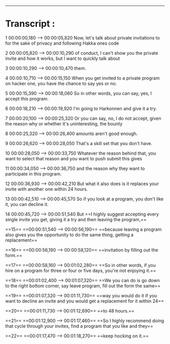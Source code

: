 







---
# Transcript :

1
00:00:00,180 --> 00:00:05,820
Now, let's talk about private invitations to for the sake of privacy and following Hakka ones code

2
00:00:05,820 --> 00:00:10,290
of conduct, I can't show you the private invite and how it works, but I want to quickly talk about

3
00:00:10,290 --> 00:00:10,470
them.

4
00:00:10,710 --> 00:00:15,150
When you get invited to a private program on hacker one, you have the chance to say yes or no.

5
00:00:15,390 --> 00:00:18,060
So in other words, you can say, yes, I accept this program.

6
00:00:18,210 --> 00:00:19,920
I'm going to Harkonnen and give it a try.

7
00:00:20,100 --> 00:00:25,320
Or you can say, no, I do not accept, given the reason why or whether it's uninteresting, the bounty

8
00:00:25,320 --> 00:00:26,400
amounts aren't good enough.

9
00:00:26,620 --> 00:00:28,050
That's a skill set that you don't have.

10
00:00:28,050 --> 00:00:33,750
Whatever the reason behind that, you want to select that reason and you want to push submit this gives

11
00:00:34,050 --> 00:00:36,750
and the reason why they want to participate in this program.

12
00:00:36,930 --> 00:00:42,210
But what it also does is it replaces your invite with another one within 24 hours.

13
00:00:42,510 --> 00:00:45,570
So if you look at a program, you don't like it, you can decline it.

14
00:00:45,720 --> 00:00:51,540
But ==I highly suggest accepting every single invite you get, giving it a try and then leaving the program,==

==15==
==00:00:51,540 --> 00:00:56,190==
==because leaving a program also gives you the opportunity to do the same thing, getting a replacement==

==16==
==00:00:56,190 --> 00:00:58,120==
==invitation by filling out the form.==

==17==
==00:00:58,160 --> 00:01:02,280==
==So in other words, if you hire on a program for three or four or five days, you're not enjoying it.==

==18==
==00:01:02,400 --> 00:01:07,320==
==We you can do is go down to the right bottom corner, say leave program, fill out the form the same==

==19==
==00:01:07,320 --> 00:01:11,730==
==way you would do it if you want to decline an invite and you would get a replacement for it within 24==

==20==
==00:01:11,730 --> 00:01:12,690==
==to 48 hours.==

==21==
==00:01:12,900 --> 00:01:17,460==
==So I highly recommend doing that cycle through your invites, find a program that you like and they==

==22==
==00:01:17,470 --> 00:01:18,270==
==keep hocking on it.==



